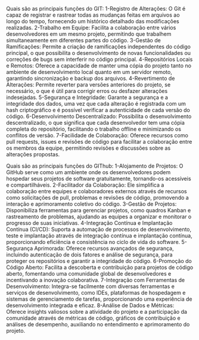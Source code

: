 Quais são as principais funções do GIT:
1-Registro de Alterações: O Git é capaz de registrar e rastrear todas as mudanças feitas em arquivos ao longo do tempo, fornecendo um histórico detalhado das modificações realizadas.
2-Trabalho em Equipe: Facilita a colaboração entre vários desenvolvedores em um mesmo projeto, permitindo que trabalhem simultaneamente em diferentes partes do código.
3-Gestão de Ramificações: Permite a criação de ramificações independentes do código principal, o que possibilita o desenvolvimento de novas funcionalidades ou correções de bugs sem interferir no código principal.
4-Repositórios Locais e Remotos: Oferece a capacidade de manter uma cópia do projeto tanto no ambiente de desenvolvimento local quanto em um servidor remoto, garantindo sincronização e backup dos arquivos.
4-Revertimento de Alterações: Permite reverter para versões anteriores do projeto, se necessário, o que é útil para corrigir erros ou desfazer alterações indesejadas.
5-Segurança e Integridade: Garante a segurança e a integridade dos dados, uma vez que cada alteração é registrada com um hash criptográfico e é possível verificar a autenticidade de cada versão do código.
6-Desenvolvimento Descentralizado: Possibilita o desenvolvimento descentralizado, o que significa que cada desenvolvedor tem uma cópia completa do repositório, facilitando o trabalho offline e minimizando os conflitos de versão.
7-Facilidade de Colaboração: Oferece recursos como pull requests, issues e revisões de código para facilitar a colaboração entre os membros da equipe, permitindo revisões e discussões sobre as alterações propostas.


Quais são as principais funções do GIThub:
1-Alojamento de Projetos: O GitHub serve como um ambiente onde os desenvolvedores podem hospedar seus projetos de software gratuitamente, tornando-os acessíveis e compartilháveis.
2-Facilitador da Colaboração: Ele simplifica a colaboração entre equipes e colaboradores externos através de recursos como solicitações de pull, problemas e revisões de código, promovendo a interação e aprimoramento coletivo do código.
3-Gestão de Projetos: Disponibiliza ferramentas para gerenciar projetos, como quadros Kanban e rastreamento de problemas, ajudando as equipes a organizar e monitorar o progresso de suas iniciativas.
4-Integração Contínua e Implantação Contínua (CI/CD): Suporta a automação de processos de desenvolvimento, teste e implantação através de integração contínua e implantação contínua, proporcionando eficiência e consistência no ciclo de vida do software.
5-Segurança Aprimorada: Oferece recursos avançados de segurança, incluindo autenticação de dois fatores e análise de segurança, para proteger os repositórios e garantir a integridade do código.
6-Promoção do Código Aberto: Facilita a descoberta e contribuição para projetos de código aberto, fomentando uma comunidade global de desenvolvedores e incentivando a inovação colaborativa.
7-Integração com Ferramentas de Desenvolvimento: Integra-se facilmente com diversas ferramentas e serviços de desenvolvimento, como IDEs, plataformas de hospedagem e sistemas de gerenciamento de tarefas, proporcionando uma experiência de desenvolvimento integrada e eficaz.
8-Análise de Dados e Métricas: Oferece insights valiosos sobre a atividade do projeto e a participação da comunidade através de métricas de código, gráficos de contribuição e análises de desempenho, auxiliando no entendimento e aprimoramento do projeto.
